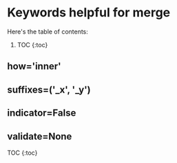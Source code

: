 # Keywords helpful for merge

Here's the table of contents:

1. TOC
{:toc}

## how='inner'
## suffixes=('_x', '_y')
## indicator=False
## validate=None


TOC {:toc}
